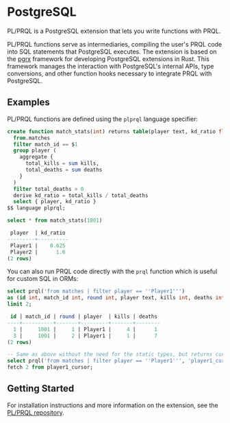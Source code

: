 # PostgreSQL

PL/PRQL is a PostgreSQL extension that lets you write functions with PRQL.

PL/PRQL functions serve as intermediaries, compiling the user's PRQL code into SQL statements that PostgreSQL executes. The extension is based on the [pgrx](https://github.com/pgcentralfoundation/pgrx) framework for developing PostgreSQL extensions in Rust. This framework manages the interaction with PostgreSQL's internal APIs, type conversions, and other function hooks necessary to integrate PRQL with PostgreSQL.


## Examples
PL/PRQL functions are defined using the `plprql` language specifier:
```sql
create function match_stats(int) returns table(player text, kd_ratio float) as $$
  from.matches
  filter match_id == $1
  group player (
    aggregate {
      total_kills = sum kills,
      total_deaths = sum deaths
    }
  )
  filter total_deaths > 0
  derive kd_ratio = total_kills / total_deaths
  select { player, kd_ratio }
$$ language plprql;

select * from match_stats(1001)

 player  | kd_ratio
---------+----------
 Player1 |    0.625
 Player2 |      1.6
(2 rows)
```

You can also run PRQL code directly with the `prql` function which is useful for custom SQL in ORMs:

```sql
select prql('from matches | filter player == ''Player1''')
as (id int, match_id int, round int, player text, kills int, deaths int)
limit 2;

 id | match_id | round | player  | kills | deaths
----+----------+-------+---------+-------+--------
  1 |     1001 |     1 | Player1 |     4 |      1
  3 |     1001 |     2 | Player1 |     1 |      7
(2 rows)

-- Same as above without the need for the static types, but returns cursor
select prql('from matches | filter player == ''Player1''', 'player1_cursor');
fetch 2 from player1_cursor;
```

## Getting Started
For installation instructions and more information on the extension, see the [PL/PRQL repository](https://github.com/kaspermarstal/plprql).
